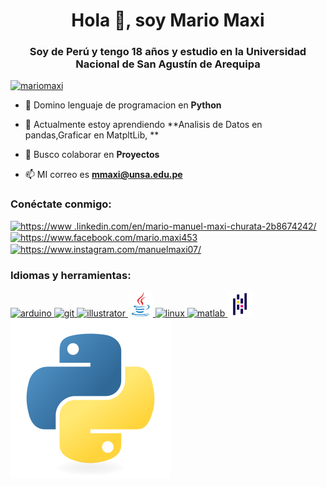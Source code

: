 <h1 align="center">Hola 👋, soy Mario Maxi</h1>
<h3 align="center">Soy de Perú y tengo 18 años y estudio en la Universidad Nacional de San Agustín de Arequipa</h3>

<p align="left"> <a href="https://github.com/ryo-ma/github-profile-trofeo"><img src="https://github-perfil-trofeo.vercel.app /?username=mariomaxi" alt="mariomaxi" /></a> </p>

- 🔭 Domino lenguaje de programacion en **Python**

- 🌱 Actualmente estoy aprendiendo **Analisis de Datos en pandas,Graficar en MatpltLib, **

- 👯 Busco colaborar en **Proyectos**

- 📫 MI correo es **mmaxi@unsa.edu.pe**

<h3 align="left">Conéctate conmigo:</h3>
<p align="left ">
<a href="https://linkedin.com/en/https://www.linkedin.com/en/mario-manuel-maxi-churata-2b8674242/" target="blank"><img align="center " src="https://raw.githubusercontent.com/rahuldkjain/github-profile-readme-generator/master/src/images/icons/Social/linked-in-alt.svg" alt="https://www .linkedin.com/en/mario-manuel-maxi-churata-2b8674242/" height="30" width="40" /></a>
<a href="https://fb.com/https:/ /www.facebook.com/mario.maxi453" target="en blanco"><img align="center" src="https://raw.githubusercontent.com/rahuldkjain/github-profile-readme-generator/master/src /images/icons/Social/facebook.svg" alt="https://www.facebook.com/mario.maxi453" height="30" width="40" /></a>
<a href="https://instagram.com/https://www.instagram.com/manuelmaxi07/" target="blank"><img align="center" src="https://raw.githubusercontent. com/rahuldkjain/github-profile-readme-generator/master/src/images/icons/Social/instagram.svg" alt="https://www.instagram.com/manuelmaxi07/" height="30" width=" 40" /></a>
</p>

<h3 align="left">Idiomas y herramientas:</h3>
<p align="left"> <a href="https://www.arduino.cc/" target="_blank" rel="noreferrer"> <img src="https://cdn.worldvectorlogo.com/ logotipos/arduino-1.svg" alt="arduino" ancho="40" altura="40"/> </a> <a href="https://git-scm.com/" target="_blank" rel="noreferrer"> <img src="https://www.vectorlogo.zone/logos/git-scm/git-scm-icon.svg" alt="git" width="40" height="40" /> </a> <a href="https://www.adobe.com/in/products/illustrator.html" target="_blank" rel="noreferrer"> <img src="https://www .vectorlogo.zone/logos/adobe_illustrator/adobe_illustrator-icon.svg" alt="illustrator" width="40" height="40"/> </a> <a href="https://www.java.com" target= "_blank" rel="noreferrer"> <img src="https://raw.githubusercontent.com/devicons/devicon/master/icons/java/java-original.svg" alt="java" width="40" height="40"/> </a> <a href="https://www.linux.org/" target="_blank" rel="noreferrer"> <img src="https://raw.githubusercontent .com/devicons/devicon/master/icons/linux/linux-original.svg" alt="linux" width="40" height="40"/> </a> <a href="https://www.mathworks.com/" target="_blank" rel="noreferrer"> <img src="https://upload.wikimedia.org/wikipedia/commons/2/21/Matlab_Logo.png" alt=" matlab" width="40" height="40"/> </a> <a href="https://pandas.pydata.org/" target="_blank" rel="noreferrer"> <img src=" https://raw.githubusercontent.com/devicons/devicon/2ae2a900d2f041da66e950e4d48052658d850630/icons/pandas/pandas-original.svg" alt="pandas" width="40" height="40"/> </a> <a href ="https://www.python.org" target="_blank" rel="noreferrer"> <img src="https://raw.githubusercontent.com/devicons/devicon/master/icons/python/python-original.svg" alt="python" ancho="40" altura="40"/> </a> </p>

